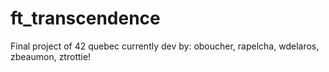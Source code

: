 # ft_transcendence

Final project of 42 quebec currently dev by: oboucher, rapelcha, wdelaros, zbeaumon, ztrottie!